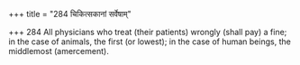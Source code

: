 +++
title = "284 चिकित्सकानां सर्वेषाम्"

+++
284	All physicians who treat (their patients) wrongly (shall pay) a fine; in the case of animals, the first (or lowest); in the case of human beings, the middlemost (amercement).